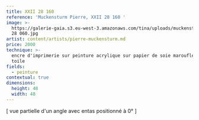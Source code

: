```yaml
---
title: XXII 28 160
reference: 'Muckensturm Pierre, XXII 28 160 '
image: >-
  https://galerie-gaia.s3.eu-west-3.amazonaws.com/tina/uploads/muckensturm-pierre/galerie-gaia-muckensturm-XXII
  28 060.jpg
artist: content/artists/pierre-muckensturm.md
price: 2000
technique: >-
  encre d'imprimerie sur peinture acrylique sur papier de soie marouflé sur
  toile 
fields:
  - peinture
contextual: true
dimensions:
  height: 48
  width: 48
---
```


 \[ vue partielle d'un angle avec entas positionné à 0° ]
